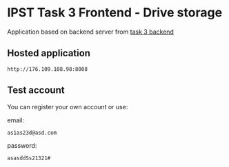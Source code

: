 # IPST Task 3 Frontend - Drive storage

Application based on backend server from [task 3 backend](https://github.com/X1STY/task-2-backend)

## Hosted application

```
http://176.109.108.98:8008
```

## Test account

You can register your own account or use:

email: 
~~~
as1as23d@asd.com
~~~
password: 
~~~
asasddSs21321#
~~~
